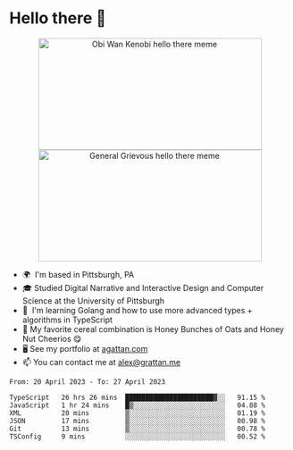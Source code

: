 <!--
**GameDog9988/GameDog9988** is a ✨ _special_ ✨ repository because its `README.md` (this file) appears on your GitHub profile.

Here are some ideas to get you started:

- 🔭 I’m currently working on ...
- 🌱 I’m currently learning ...
- 👯 I’m looking to collaborate on ...
- 🤔 I’m looking for help with ...
- 💬 Ask me about ...
- 📫 How to reach me: ...
- 😄 Pronouns: ...
- ⚡ Fun fact: ...
-->



Hello there 👋
==================================

<a href="https://youtu.be/rEq1Z0bjdwc">
<p align="center">
<img src="https://user-images.githubusercontent.com/51346343/201241572-d3b30f79-b340-4de1-9d24-6adc9035fce1.png" alt="Obi Wan Kenobi hello there meme" width=400 height=200 style="object-fit:contain" />
<img src="https://user-images.githubusercontent.com/51346343/201242896-c71a6026-48b4-4407-8cb4-988030f7b59a.png" alt="General Grievous hello there meme" width=400 height=200 style="object-fit:contain" />
</p>
</a>

- 🌍  I'm based in Pittsburgh, PA
- 🎓  Studied Digital Narrative and Interactive Design and Computer Science at the University of Pittsburgh
- 🌱  I'm learning Golang and how to use more advanced types + algorithms in TypeScript
- 🥣  My favorite cereal combination is Honey Bunches of Oats and Honey Nut Cheerios 😋
- 🖥️  See my portfolio at [agattan.com](http://agrattan.com/)
- 📫  You can contact me at [alex@grattan.me](mailto:alex@grattan.me)

<!--START_SECTION:waka-->

```text
From: 20 April 2023 - To: 27 April 2023

TypeScript   26 hrs 26 mins  ██████████████████████▓░░   91.15 %
JavaScript   1 hr 24 mins    █▒░░░░░░░░░░░░░░░░░░░░░░░   04.88 %
XML          20 mins         ▒░░░░░░░░░░░░░░░░░░░░░░░░   01.19 %
JSON         17 mins         ▒░░░░░░░░░░░░░░░░░░░░░░░░   00.98 %
Git          13 mins         ▒░░░░░░░░░░░░░░░░░░░░░░░░   00.78 %
TSConfig     9 mins          ░░░░░░░░░░░░░░░░░░░░░░░░░   00.52 %
```

<!--END_SECTION:waka-->
